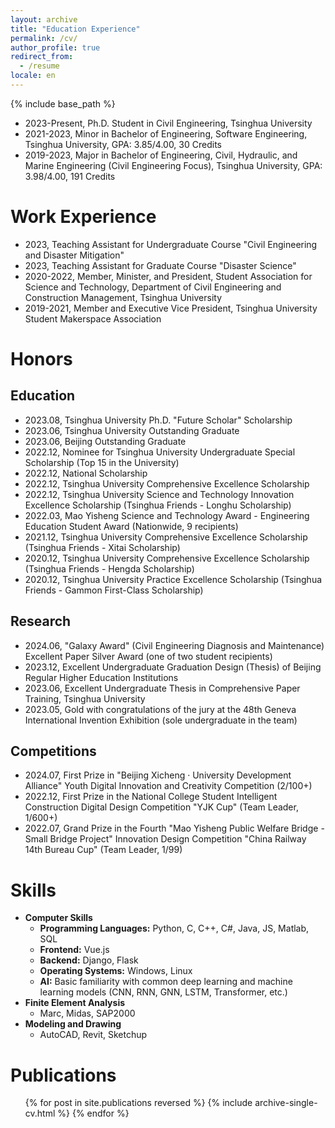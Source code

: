 ```yaml
---
layout: archive
title: "Education Experience"
permalink: /cv/
author_profile: true
redirect_from:
  - /resume
locale: en
---
```


{% include base_path %}
* 2023-Present, Ph.D. Student in Civil Engineering, Tsinghua University
* 2021-2023, Minor in Bachelor of Engineering, Software Engineering, Tsinghua University, GPA: 3.85/4.00, 30 Credits
* 2019-2023, Major in Bachelor of Engineering, Civil, Hydraulic, and Marine Engineering (Civil Engineering Focus), Tsinghua University, GPA: 3.98/4.00, 191 Credits

Work Experience
======
* 2023, Teaching Assistant for Undergraduate Course "Civil Engineering and Disaster Mitigation"
* 2023, Teaching Assistant for Graduate Course "Disaster Science"
* 2020-2022, Member, Minister, and President, Student Association for Science and Technology, Department of Civil Engineering and Construction Management, Tsinghua University
* 2019-2021, Member and Executive Vice President, Tsinghua University Student Makerspace Association

Honors
======

Education
------
* 2023.08, Tsinghua University Ph.D. "Future Scholar" Scholarship
* 2023.06, Tsinghua University Outstanding Graduate
* 2023.06, Beijing Outstanding Graduate
* 2022.12, Nominee for Tsinghua University Undergraduate Special Scholarship (Top 15 in the University)
* 2022.12, National Scholarship
* 2022.12, Tsinghua University Comprehensive Excellence Scholarship
* 2022.12, Tsinghua University Science and Technology Innovation Excellence Scholarship (Tsinghua Friends - Longhu Scholarship)
* 2022.03, Mao Yisheng Science and Technology Award - Engineering Education Student Award (Nationwide, 9 recipients)
* 2021.12, Tsinghua University Comprehensive Excellence Scholarship (Tsinghua Friends - Xitai Scholarship)
* 2020.12, Tsinghua University Comprehensive Excellence Scholarship (Tsinghua Friends - Hengda Scholarship)
* 2020.12, Tsinghua University Practice Excellence Scholarship (Tsinghua Friends - Gammon First-Class Scholarship)

Research
------
* 2024.06, "Galaxy Award" (Civil Engineering Diagnosis and Maintenance) Excellent Paper Silver Award (one of two student recipients)
* 2023.12, Excellent Undergraduate Graduation Design (Thesis) of Beijing Regular Higher Education Institutions
* 2023.06, Excellent Undergraduate Thesis in Comprehensive Paper Training, Tsinghua University
* 2023.05, Gold with congratulations of the jury at the 48th Geneva International Invention Exhibition (sole undergraduate in the team)

Competitions
------
* 2024.07, First Prize in "Beijing Xicheng · University Development Alliance" Youth Digital Innovation and Creativity Competition (2/100+)
* 2022.12, First Prize in the National College Student Intelligent Construction Digital Design Competition "YJK Cup" (Team Leader, 1/600+)
* 2022.07, Grand Prize in the Fourth "Mao Yisheng Public Welfare Bridge - Small Bridge Project" Innovation Design Competition "China Railway 14th Bureau Cup" (Team Leader, 1/99)

Skills
======
* **Computer Skills**
  * **Programming Languages:** Python, C, C++, C#, Java, JS, Matlab, SQL
  * **Frontend:** Vue.js
  * **Backend:** Django, Flask
  * **Operating Systems:** Windows, Linux
  * **AI:** Basic familiarity with common deep learning and machine learning models (CNN, RNN, GNN, LSTM, Transformer, etc.)
* **Finite Element Analysis**
  * Marc, Midas, SAP2000
* **Modeling and Drawing**
  * AutoCAD, Revit, Sketchup

Publications
======
<ul>{% for post in site.publications reversed %}
  {% include archive-single-cv.html %}
{% endfor %}</ul>
  
<!-- Talks
======
  <ul>{% for post in site.talks reversed %}
    {% include archive-single-talk-cv.html  %}
  {% endfor %}</ul>
  
Experience
======
  <ul>{% for post in site.experience reversed %}
    {% include archive-single-cv.html %}
  {% endfor %}</ul>
  
Service and leadership
======
* Currently signed in to 43 different slack teams -->
